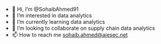 - 👋 Hi, I’m @SohaibAhmed91
- 👀 I’m interested in data analytics
- 🌱 I’m currently learning data analytics
- 💞️ I’m looking to collaborate on supply chain data analytics
- 📫 How to reach me sohaib.ahmed@aiesec.net

<!---
SohaibAhmed91/SohaibAhmed91 is a ✨ special ✨ repository because its `README.md` (this file) appears on your GitHub profile.
You can click the Preview link to take a look at your changes.
--->
